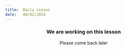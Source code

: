```yaml
---
title:  Daily Lesson
date:   08/02/2019
---
```


### <center>We are working on this lesson</center>
<center>Please come back later</center>
